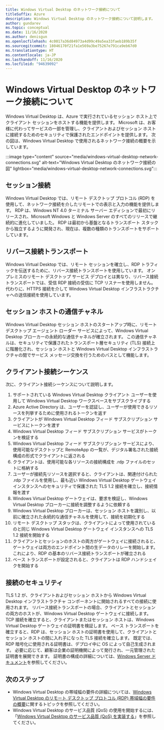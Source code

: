 ```yaml
---
title: Windows Virtual Desktop のネットワーク接続について
titleSuffix: Azure
description: Windows Virtual Desktop のネットワーク接続について説明します。
author: gundarev
ms.topic: conceptual
ms.date: 11/16/2020
ms.author: denisgun
ms.openlocfilehash: 4c0017a36d84973a4d99c49a5ea33faeb189b35f
ms.sourcegitcommit: 18046170f21fa1e569a3be75267e791ca9eb67d0
ms.translationtype: HT
ms.contentlocale: ja-JP
ms.lasthandoff: 11/16/2020
ms.locfileid: "94639092"
---
```

# <a name="understanding-windows-virtual-desktop-network-connectivity"></a>Windows Virtual Desktop のネットワーク接続について

Windows Virtual Desktop は、Azure で実行されているセッション ホスト上でクライアント セッションをホストする機能を提供します。 Microsoft は、お客様に代わってサービスの一部を管理し、クライアントおよびセッション ホストに接続するためのセキュリティで保護されたエンドポイントを提供します。 次の図は、Windows Virtual Desktop で使用されるネットワーク接続の概要を示しています。

:::image type="content" source="media/windows-virtual-desktop-network-connections.svg" alt-text="Windows Virtual Desktop のネットワーク接続の図" lightbox="media/windows-virtual-desktop-network-connections.svg":::

## <a name="session-connectivity"></a>セッション接続

Windows Virtual Desktop では、リモート デスクトップ プロトコル (RDP) を使用して、ネットワーク接続を介したリモートでの表示と入力の機能を提供します。 RDP は、Windows NT 4.0 ターミナル サーバー エディションで最初にリリースされ、Microsoft Windows と Windows Server のすべてのリリースで継続的に進化していました。 RDP は最初から基盤となるトランスポート スタックから独立するように開発され、現在は、複数の種類のトランスポートをサポートしています。

## <a name="reverse-connect-transport"></a>リバース接続トランスポート

Windows Virtual Desktop では、リモート セッションを確立し、RDP トラフィックを伝送するために、リバース接続トランスポートを使用しています。 オンプレミスのリモート デスクトップ サービス デプロイとは異なり、リバース接続トランスポートでは、受信 RDP 接続の受信に TCP リスナーを使用しません。 代わりに、HTTPS 接続を介して Windows Virtual Desktop インフラストラクチャへの送信接続を使用しています。

## <a name="session-host-communication-channel"></a>セッション ホストの通信チャネル

Windows Virtual Desktop セッション ホストのスタートアップ時に、リモート デスクトップ エージェント ローダー サービスによって、Windows Virtual Desktop ブローカーの永続的な通信チャネルが確立されます。 この通信チャネルは、セキュリティで保護されたトランスポート層セキュリティ (TLS) 接続上に階層化され、セッション ホストと Windows Virtual Desktop インフラストラクチャの間でサービス メッセージ交換を行うためのバスとして機能します。

## <a name="client-connection-sequence"></a>クライアント接続シーケンス

次に、クライアント接続シーケンスについて説明します。

1. サポートされている Windows Virtual Desktop クライアント ユーザーを使用して Windows Virtual Desktop ワークスペースをサブスクライブする
2. Azure Active Directory は、ユーザーを認証し、ユーザーが使用できるリソースを列挙するために使用されるトークンを返す
3. クライアントが Windows Virtual Desktop フィード サブスクリプション サービスにトークンを渡す
4. Windows Virtual Desktop フィード サブスクリプション サービスがトークンを検証する
5. Windows Virtual Desktop フィード サブスクリプション サービスにより、使用可能なデスクトップと RemoteApp の一覧が、デジタル署名された接続構成の形式でクライアントに返される
6. クライアントは、使用可能な各リソースの接続構成を .rdp ファイルのセットに格納する
7. ユーザーが接続先リソースを選択すると、クライアントは、関連付けられた .rdp ファイルを使用し、最も近い Windows Virtual Desktop ゲートウェイ インスタンスへのセキュリティで保護された TLS 1.2 接続を確立し、接続情報を渡す
8. Windows Virtual Desktop ゲートウェイは、要求を検証し、Windows Virtual Desktop ブローカーに接続を調整するように依頼する
9. Windows Virtual Desktop ブローカーは、セッション ホストを識別し、以前に確立された永続的な通信チャネルを使用して、接続を初期化する
10. リモート デスクトップ スタックは、クライアントによって使用されているのと同じ Windows Virtual Desktop ゲートウェイ インスタンスへの TLS 1.2 接続を開始する
11. クライアントとセッションのホストの両方がゲートウェイに接続されると、ゲートウェイは両方のエンドポイント間の生データのリレーを開始します。これにより、RDP の基本のリバース接続トランスポートが確立される
12. ベース トランスポートが設定されると、クライアントは RDP ハンドシェイクを開始する

## <a name="connection-security"></a>接続のセキュリティ

TLS 1.2 が、クライアントおよびセッション ホストから Windows Virtual Desktop インフラストラクチャ コンポーネントに開始されるすべての接続に使用されます。
リバース接続トランスポートの場合、クライアントとセッションの両方のホストが、Windows Virtual Desktop ゲートウェイに接続します。 TCP 接続を確立すると、クライアントまたはセッション ホストは、Windows Virtual Desktop ゲートウェイの証明書を検証します。
ベース トランスポートを確立すると、RDP は、セッション ホストの証明書を使用して、クライアントとセッション ホストの間に入れ子になった TLS 接続を確立します。 既定では、RDP 暗号化に使用される証明書は、デプロイ中に OS によって自己生成されます。 必要に応じて、顧客は企業の証明機関によって発行され、一元管理された証明書を展開できます。 証明書の構成の詳細については、[Windows Server ドキュメント](/troubleshoot/windows-server/remote/remote-desktop-listener-certificate-configurations)を参照してください。

## <a name="next-steps"></a>次のステップ

* Windows Virtual Desktop の帯域幅の要件の詳細については、[Windows Virtual Desktop のリモート デスクトップ プロトコル (RDP) 帯域幅の要件の概要](rdp-bandwidth.md)に関するトピックを参照してください。
* Windows Virtual Desktop のサービス品質 (QoS) の使用を開始するには、「[Windows Virtual Desktop のサービス品質 (QoS) を実装する](rdp-quality-of-service-qos.md)」を参照してください。
